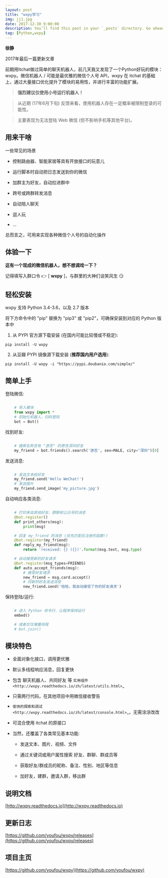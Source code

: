 ```yaml
---
layout: post
title: "wxpy学习"
img: jj1.jpg
date: 2017-12-30 9:00:00 
description: You’ll find this post in your `_posts` directory. Go ahead and edit it and re-build the site to see your changes. # Add post description (optional)
tag: [Python,wxpy]
---
```


**徐静**

2017年最后一篇更新文章

前期用Itchat做过简单的聊天机器人，前几天我又发现了一个Python好玩的模块：wxpy。微信机器人 / 可能是最优雅的微信个人号 API，wxpy 在 itchat 的基础上，通过大量接口优化提升了模块的易用性，并进行丰富的功能扩展。


>**强烈建议仅使用小号运行机器人！**

>从近期 (17年6月下旬) 反馈来看，使用机器人存在一定概率被限制登录的可能性。

>主要表现为无法登陆 Web 微信 (但不影响手机等其他平台)。



## 用来干啥

一些常见的场景

* 控制路由器、智能家居等具有开放接口的玩意儿

* 运行脚本时自动把日志发送到你的微信

* 加群主为好友，自动拉进群中

* 跨号或跨群转发消息

* 自动陪人聊天

* 逗人玩
* ...

总而言之，可用来实现各种微信个人号的自动化操作



## 体验一下


**这有一个现成的微信机器人，想不想调戏一下？**

记得填写入群口令 👉 [ **wxpy** ]，与群里的大神们谈笑风生 😏


## 轻松安装


wxpy 支持 Python 3.4-3.6，以及 2.7 版本

将下方命令中的 "pip" 替换为 "pip3" 或 "pip2"，可确保安装到对应的 Python 版本中

1. 从 PYPI 官方源下载安装 (在国内可能比较慢或不稳定):

`pip install -U wxpy`

2. 从豆瓣 PYPI 镜像源下载安装 (**推荐国内用户选用**):

`pip install -U wxpy -i "https://pypi.doubanio.com/simple/"`


## 简单上手



登陆微信:

```python

    # 导入模块
    from wxpy import *
    # 初始化机器人，扫码登陆
    bot = Bot()
```

找到好友:

```python

    # 搜索名称含有 "游否" 的男性深圳好友
    my_friend = bot.friends().search('游否', sex=MALE, city="深圳")[0]
```

发送消息:

```python

    # 发送文本给好友
    my_friend.send('Hello WeChat!')
    # 发送图片
    my_friend.send_image('my_picture.jpg')
```

自动响应各类消息:

```python

    # 打印来自其他好友、群聊和公众号的消息
    @bot.register()
    def print_others(msg):
        print(msg)

    # 回复 my_friend 的消息 (优先匹配后注册的函数!)
    @bot.register(my_friend)
    def reply_my_friend(msg):
        return 'received: {} ({})'.format(msg.text, msg.type)

    # 自动接受新的好友请求
    @bot.register(msg_types=FRIENDS)
    def auto_accept_friends(msg):
        # 接受好友请求
        new_friend = msg.card.accept()
        # 向新的好友发送消息
        new_friend.send('哈哈，我自动接受了你的好友请求')

```

保持登陆/运行:

```python

    # 进入 Python 命令行、让程序保持运行
    embed()

    # 或者仅仅堵塞线程
    # bot.join()
```

## 模块特色

* 全面对象化接口，调用更优雅

* 默认多线程响应消息，回复更快

* 包含 聊天机器人、共同好友 等 `实用组件 <http://wxpy.readthedocs.io/zh/latest/utils.html>`_

* 只需两行代码，在其他项目中用微信接收警告

* `愉快的探索和调试 <http://wxpy.readthedocs.io/zh/latest/console.html>`_，无需涂涂改改

* 可混合使用 itchat 的原接口

* 当然，还覆盖了各类常见基本功能:


    * 发送文本、图片、视频、文件

    * 通过关键词或用户属性搜索 好友、群聊、群成员等

    * 获取好友/群成员的昵称、备注、性别、地区等信息

    * 加好友，建群，邀请入群，移出群

## 说明文档


[http://wxpy.readthedocs.io](http://wxpy.readthedocs.io)

## 更新日志


[https://github.com/youfou/wxpy/releases](https://github.com/youfou/wxpy/releases)

## 项目主页


[https://github.com/youfou/wxpy](https://github.com/youfou/wxpy)

